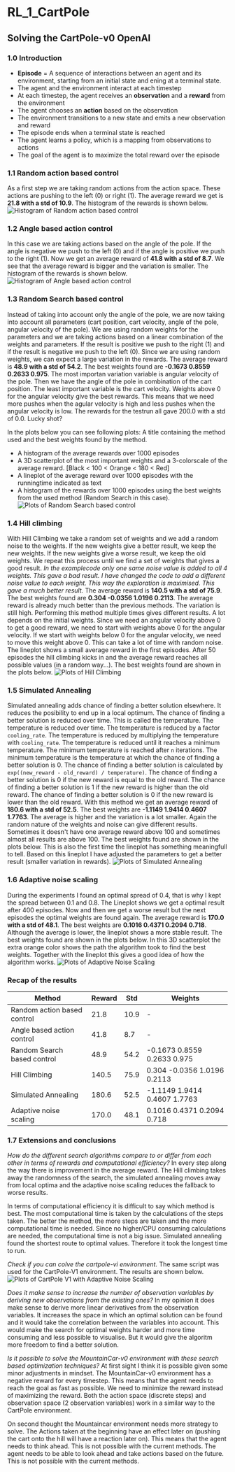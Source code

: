 # RL_1_CartPole
## Solving the CartPole-v0 OpenAI
### 1.0 Introduction
- **Episode** = A sequence of interactions between an agent and its environment, starting from an initial state and ening at a terminal state.
- The agent and the environment interact at each timestep
- At each timestep, the agent receives an **observation** and a **reward** from the environment
- The agent chooses an **action** based on the observation
- The environment transitions to a new state and emits a new observation and reward
- The episode ends when a terminal state is reached
- The agent learns a policy, which is a mapping from observations to actions
- The goal of the agent is to maximize the total reward over the episode

### 1.1 Random action based control
As a first step we are taking random actions from the action space. These actions are pushing to the left (0) or right (1).
The average reward we get is **21.8 with a std of 10.9**. 
The histogram of the rewards is shown below.
![Histogram of Random action based control](gym-results/1-Histogram_Random_Action.png)

### 1.2 Angle based action control
In this case we are taking actions based on the angle of the pole. If the angle is negative we push to the left (0) and if the angle is positive we push to the right (1).
Now we get an average reward of **41.8 with a std of 8.7**. We see that the average reward is bigger and the variation is smaller.
The histogram of the rewards is shown below.
![Histogram of Angle based action control](gym-results/2-Histogram_AngleBased_Action.png)

### 1.3 Random Search based control
Instead of taking into account only the angle of the pole, we are now taking into account all parameters (cart position, cart velocity, angle of the pole, angular velocity of the pole).
We are using random weights for the parameters and we are taking actions based on a linear combination of the weights and parameters. If the result is positive we push to the right (1) and if the result is negative we push to the left (0).
Since we are using random weights, we can expect a large variation in the rewards. The average reward is **48.9 with a std of 54.2**. The best weights found are **-0.1673 0.8559 0.2633 0.975**.
The most importan variation variable is angular velocity of the pole. Then we have the angle of the pole in combination of the cart position. The least important variable is the cart velocity.
Weights above 0 for the angular velocity give the best rewards. This means that we need more pushes when the agular velocity is high and less pushes when the angular velocity is low.
The rewards for the testrun all gave 200.0 with a std of 0.0. Lucky shot?

In the plots below you can see following plots:
A title containing the method used and the best weights found by the method.
- A histogram of the average rewards over 1000 episodes
- A 3D scatterplot of the most important weights and a 3-colorscale of the average reward. [Black < 100 < Orange < 180 < Red]
- A lineplot of the average reward over 1000 episodes with the runningtime indicated as text
- A histogram of the rewards over 1000 episodes using the best weights from the used method (Random Search in this case).
![Plots of Random Search based control](gym-results/3-RandomSearchPlots.png)

### 1.4 Hill climbing
With Hill Climbing we take a random set of weights and we add a random noise to the weights. If the new weights give a better result, we keep the new weights. If the new weights give a worse result, we keep the old weights. We repeat this process until we find a set of weights that gives a good result.
*In the examplecode only one same noise value is added to all 4 weights. This gave a bad result. I have changed the code to add a different noise value to each weight. This way the exploration is maximised. This gave a much better result.*
The average reward is **140.5 with a std of 75.9**. The best weights found are **0.304 -0.0356 1.0196 0.2113**. 
The average reward is already much better than the previous methods. The variation is still high.
Performing this method multiple times gives different results. A lot depends on the initial weights. Since we need an angular velocity above 0 to get a good reward, we need to start with weights above 0 for the angular velocity. If we start with weights below 0 for the angular velocity, we need to move this weight above 0. This can take a lot of time with random noise.
The lineplot shows a small average reward in the first episodes. After 50 episodes the hill climbing kicks in and the average reward reaches all possible values (in a random way...). The best weights found are shown in the plots below.
![Plots of Hill Climbing](gym-results/4-HillClimbingPlots.png)

### 1.5 Simulated Annealing
Simulated annealing adds chance of finding a better solution elsewhere. It reduces the posibility to end up in a local optimum. The chance of finding a better solution is reduced over time. This is called the temperature. The temperature is reduced over time. The temperature is reduced by a factor `cooling_rate`. The temperature is reduced by multiplying the temperature with `cooling_rate`. The temperature is reduced until it reaches a minimum temperature. The minimum temperature is reached after `n` iterations. The minimum temperature is the temperature at which the chance of finding a better solution is 0. The chance of finding a better solution is calculated by `exp((new_reward - old_reward) / temperature)`. The chance of finding a better solution is 0 if the new reward is equal to the old reward. The chance of finding a better solution is 1 if the new reward is higher than the old reward. The chance of finding a better solution is 0 if the new reward is lower than the old reward.
With this method we get an average reward of **180.6 with a std of 52.5**. The best weights are **-1.1149 1.9414 0.4607 1.7763**.
The average is higher and the variation is a lot smaller. Again the random nature of the weights and noise can give different results. Sometimes it doesn't have one average reward above 100 and sometimes almost all results are above 100. The best weights found are shown in the plots below. This is also the first time the lineplot has something meaningfull to tell. Based on this lineplot I have adjusted the parameters to get a better result (smaller variation in rewards).
![Plots of Simulated Annealing](gym-results/5-SimulatedAnnealingPlots.png)

### 1.6 Adaptive noise scaling
During the experiments I found an optimal spread of 0.4, that is why I kept the spread between 0.1 and 0.8. The Lineplot shows we get a optimal result after 400 episodes. Now and then we get a worse result but the next episodes the optimal weights are found again. The average reward is **170.0 with a std of 48.1**. The best weights are **0.1016 0.4371 0.2094 0.718**.
Although the average is lower, the lineplot shows a more stable result. 
The best weights found are shown in the plots below.
In this 3D scatterplot the extra orange color shows the path the algorithm took to find the best weights. Together with the lineplot this gives a good idea of how the algorithm works.
![Plots of Adaptive Noise Scaling](gym-results/6-AdaptiveNoiseScalingPlots.png)

### Recap of the results
| Method | Reward | Std | Weights |
| --- | --- | --- | --- |
| Random action based control  | 21.8  | 10.9  |  - |
| Angle based action control  | 41.8  | 8.7  |  - |
| Random Search based control  | 48.9  | 54.2  |  -0.1673 0.8559 0.2633 0.975 |
| Hill Climbing  | 140.5  | 75.9  |  0.304 -0.0356 1.0196 0.2113 |
| Simulated Annealing  | 180.6  | 52.5  |  -1.1149 1.9414 0.4607 1.7763 |
| Adaptive noise scaling  | 170.0  | 48.1  |  0.1016 0.4371 0.2094 0.718 |

### 1.7 Extensions and conclusions
*How do the different search algorithms compare to or differ from each other in  terms of rewards and computational efficiency?*
In every step along the way there is improvement in the average reward. The Hill climbing takes away the randomness of the search, the simulated annealing moves away from local optima and the adaptive noise scaling reduces the fallback to worse results.

In terms of computational efficiency it is difficult to say which method is best. The most computational time is taken by the calculations of the steps taken. The better the method, the more steps are taken and the more computational time is needed.
Since no higher/CPU consuming calculations are needed, the computational time is not a big issue. Simulated annealing found the shortest route to optimal values. Therefore it took the longest time to run.

*Check if you can colve the cartpole-vi environment.*
The same script was used for the CartPole-V1 environment. The results are shown below.
![Plots of CartPole V1 with Adaptive Noise Scaling](gym-results/7-V1-AdaptiveNoiseScalingPlots.png)

*Does it make sense to increase the number of observation variables by deriving new observations from the existing ones?*
In my opinion it does make sense to derive more linear derivatives from the observation variables. It increases the space in which an optimal solution can be found and it would take the correlation between the variables into account. This would make the search for optimal weights harder and more time consuming and less possible to visualise. But it would give the algoritm more freedom to find a better solution.

*Is it possible to solve the MountainCar-v0 environment with these search based optimization techniques?*
At first sight I think it is possible given some minor adjustments in mindset. The MountainCar-v0 environment has a negative reward for every timestep. This means that the agent needs to reach the goal as fast as possible. We need to minimize the reward instead of maximizing the reward.
Both the action space (discrete steps) and observation space (2 observation variables) work in a similar way to the CartPole environment.

On second thought the Mountaincar environment needs more strategy to solve. The Actions taken at the beginning have an effect later on (pushing the cart onto the hill will have a reaction later on). This means that the agent needs to think ahead. This is not possible with the current methods. The agent needs to be able to look ahead and take actions based on the future. This is not possible with the current methods.
